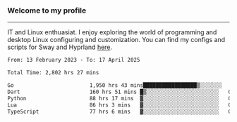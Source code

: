 ### Welcome to my profile

---

IT and Linux enthuasiat. I enjoy exploring the world of programming and desktop Linux configuring and customization. You can find my configs and scripts for Sway and Hyprland [here](https://github.com/uroborosq/mess-of-linux-configurations).

<!-- <div display="block">
 	<img align="left" width="48%" alt="isocalendar" src=".github/metrics/isocalendar_metrics.svg" />
	<img align="center" width="48%" alt="contributions" src=".github/metrics/contributions_metrics.svg" />
	<img align="center" alt="languages" src=".github/metrics/languages_metrics.svg" />
</div> -->

<!-- ![](https://komarev.com/ghpvc/?username=uroborosq&color=success&style=flat-square) -->
<!-- [](https://img.shields.io/github/last-commit/uroborosq/uroborosq?label=Profile%20updated&style=flat-square) -->

<!--START_SECTION:waka-->

```txt
From: 13 February 2023 - To: 17 April 2025

Total Time: 2,802 hrs 27 mins

Go                        1,950 hrs 43 mins█████████████████▒░░░░░░░   68.99 %
Dart                      160 hrs 51 mins █▒░░░░░░░░░░░░░░░░░░░░░░░   05.69 %
Python                    88 hrs 17 mins  ▓░░░░░░░░░░░░░░░░░░░░░░░░   03.12 %
Lua                       86 hrs 3 mins   ▓░░░░░░░░░░░░░░░░░░░░░░░░   03.04 %
TypeScript                77 hrs 6 mins   ▓░░░░░░░░░░░░░░░░░░░░░░░░   02.73 %
```

<!--END_SECTION:waka-->

